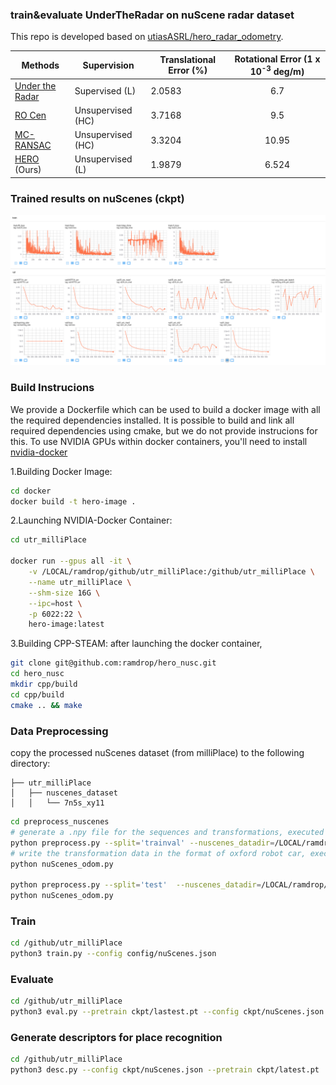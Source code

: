 ### train&evaluate UnderTheRadar on nuScene radar dataset

This repo is developed based on [utiasASRL/hero_radar_odometry](https://github.com/utiasASRL/hero_radar_odometry).

| Methods         | Supervision       | Translational Error (%) | Rotational Error (1 x 10<sup>-3</sup> deg/m) |
|-----------------|-------------------|-------------------------|:--------------------------------------------:|
| [Under the Radar](https://arxiv.org/abs/2001.10789) | Supervised (L)    | 2.0583                  | 6.7                                          |
| [RO Cen](https://www.robots.ox.ac.uk/~mobile/Papers/2018ICRA_cen.pdf)          | Unsupervised (HC) | 3.7168                  | 9.5                                          |
| [MC-RANSAC](https://arxiv.org/abs/2011.03512)       | Unsupervised (HC) | 3.3204                  | 10.95                                        |
| [HERO](https://arxiv.org/abs/2105.14152) (Ours)     | Unsupervised (L)  | 1.9879                  | 6.524                                        |

### Trained results on nuScenes (ckpt)

![ckpt](/ckpt/tb.png)


### Build Instrucions
We provide a Dockerfile which can be used to build a docker image with all the required dependencies installed. It is possible to build and link all required dependencies using cmake, but we do not provide instrucions for this. To use NVIDIA GPUs within docker containers, you'll need to install [nvidia-docker](https://github.com/NVIDIA/nvidia-docker)

1.Building Docker Image:
```bash
cd docker
docker build -t hero-image .
```

2.Launching NVIDIA-Docker Container:

```bash
cd utr_milliPlace

docker run --gpus all -it \
    -v /LOCAL/ramdrop/github/utr_milliPlace:/github/utr_milliPlace \
    --name utr_milliPlace \
    --shm-size 16G \
    --ipc=host \
    -p 6022:22 \
    hero-image:latest
```
3.Building CPP-STEAM: after launching the docker container,

```bash
git clone git@github.com:ramdrop/hero_nusc.git
cd hero_nusc
mkdir cpp/build
cd cpp/build
cmake .. && make
```

### Data Preprocessing

copy the processed nuScenes dataset (from milliPlace) to the following directory:
```
├── utr_milliPlace
│   ├── nuscenes_dataset
│   │   └── 7n5s_xy11
```

```bash
cd preprocess_nuscenes
# generate a .npy file for the sequences and transformations, executed outside the container
python preprocess.py --split='trainval' --nuscenes_datadir=/LOCAL/ramdrop/dataset/nuscenes
# write the transformation data in the format of oxford robot car, executed inside the container
python nuScenes_odom.py

python preprocess.py --split='test'  --nuscenes_datadir=/LOCAL/ramdrop/dataset/nuscenes
python nuScenes_odom.py

```

### Train

```bash
cd /github/utr_milliPlace
python3 train.py --config config/nuScenes.json
```

### Evaluate

```bash
cd /github/utr_milliPlace
python3 eval.py --pretrain ckpt/lastest.pt --config ckpt/nuScenes.json
```

### Generate descriptors for place recognition

```bash
cd /github/utr_milliPlace
python3 desc.py --config ckpt/nuScenes.json --pretrain ckpt/latest.pt
```
